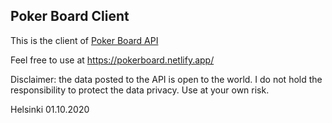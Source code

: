 ## Poker Board Client

This is the client of [Poker Board API](https://github.com/happyhung95/poker-board-api)

Feel free to use at https://pokerboard.netlify.app/

Disclaimer: the data posted to the API is open to the world. I do not hold the responsibility to protect the data privacy. Use at your own risk.

Helsinki 01.10.2020
